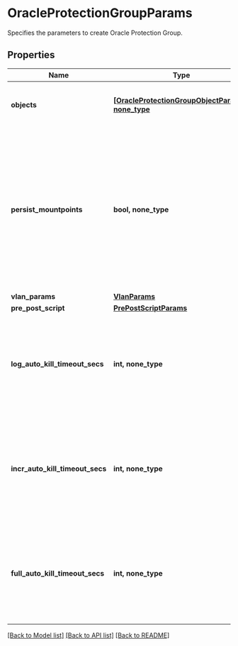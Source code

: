 # OracleProtectionGroupParams

Specifies the parameters to create Oracle Protection Group.

## Properties
Name | Type | Description | Notes
------------ | ------------- | ------------- | -------------
**objects** | [**[OracleProtectionGroupObjectParams], none_type**](OracleProtectionGroupObjectParams.md) | Specifies the list of object ids to be protected. | 
**persist_mountpoints** | **bool, none_type** | Specifies whether the mountpoints created while backing up Oracle DBs should be persisted. Defaults to true if value is null to handle the backward compatibility for the upgrade case. | [optional]  if omitted the server will use the default value of True
**vlan_params** | [**VlanParams**](VlanParams.md) |  | [optional] 
**pre_post_script** | [**PrePostScriptParams**](PrePostScriptParams.md) |  | [optional] 
**log_auto_kill_timeout_secs** | **int, none_type** | Time in seconds after which the log backup of the database in given backup job should be auto-killed. | [optional] 
**incr_auto_kill_timeout_secs** | **int, none_type** | Time in seconds after which the incremental backup of the database in given backup job should be auto-killed. | [optional] 
**full_auto_kill_timeout_secs** | **int, none_type** | Time in seconds after which the full backup of the database in given backup job should be auto-killed. | [optional] 

[[Back to Model list]](../README.md#documentation-for-models) [[Back to API list]](../README.md#documentation-for-api-endpoints) [[Back to README]](../README.md)


